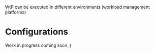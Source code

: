 WtP can be executed in different environments (workload management platforms)

# Configurations
Work in progress  coming soon ;)
